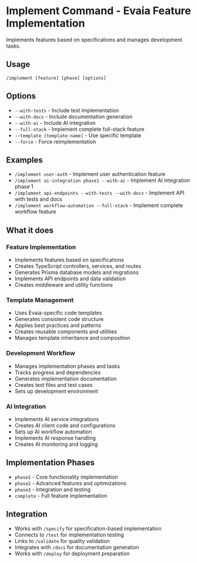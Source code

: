 # Implement Command - Evaia Feature Implementation

Implements features based on specifications and manages development tasks.

## Usage
`/implement [feature] [phase] [options]`

## Options
- `--with-tests` - Include test implementation
- `--with-docs` - Include documentation generation
- `--with-ai` - Include AI integration
- `--full-stack` - Implement complete full-stack feature
- `--template [template-name]` - Use specific template
- `--force` - Force reimplementation

## Examples
- `/implement user-auth` - Implement user authentication feature
- `/implement ai-integration phase1 --with-ai` - Implement AI integration phase 1
- `/implement api-endpoints --with-tests --with-docs` - Implement API with tests and docs
- `/implement workflow-automation --full-stack` - Implement complete workflow feature

## What it does

### Feature Implementation
- Implements features based on specifications
- Creates TypeScript controllers, services, and routes
- Generates Prisma database models and migrations
- Implements API endpoints and data validation
- Creates middleware and utility functions

### Template Management
- Uses Evaia-specific code templates
- Generates consistent code structure
- Applies best practices and patterns
- Creates reusable components and utilities
- Manages template inheritance and composition

### Development Workflow
- Manages implementation phases and tasks
- Tracks progress and dependencies
- Generates implementation documentation
- Creates test files and test cases
- Sets up development environment

### AI Integration
- Implements AI service integrations
- Creates AI client code and configurations
- Sets up AI workflow automation
- Implements AI response handling
- Creates AI monitoring and logging

## Implementation Phases
- `phase1` - Core functionality implementation
- `phase2` - Advanced features and optimizations
- `phase3` - Integration and testing
- `complete` - Full feature implementation

## Integration
- Works with `/specify` for specification-based implementation
- Connects to `/test` for implementation testing
- Links to `/validate` for quality validation
- Integrates with `/docs` for documentation generation
- Works with `/deploy` for deployment preparation
